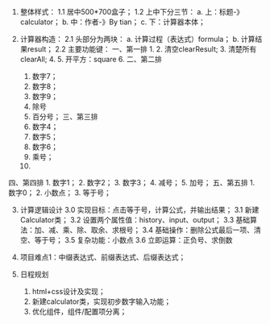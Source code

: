 1. 整体样式：
1.1 居中500*700盒子；
1.2 上中下分三节：
    a. 上：标题-》calculator；
    b. 中：作者-》By tian；
    c. 下：计算器本体；

2. 计算器构造：
2.1 头部分为两块：
    a. 计算过程（表达式）formula；
    b. 计算结果result；
2.2 主要功能键：
一、第一排
    1. 
    2. 清空clearResult;
    3. 清楚所有clearAll;
    4. 
    5. 开平方：square
    6. 
二、第二排
    1. 数字7；
    2. 数字8；
    3. 数字9；
    4. 除号
    5. 百分号；
三、第三排
    1. 数字4；
    2. 数字5；
    3. 数字6；
    4. 乘号；
    5. 
四、第四排
    1. 数字1；
    2. 数字2；
    3. 数字3；
    4. 减号；
    5. 加号；
五、第五排
    1. 数字0；
    2. 小数点；
    3. 等于号；

3. 计算逻辑设计
3.0 实现目标：点击等于号，计算公式，并输出结果；
3.1 新建Calculator类；
3.2 设置两个属性值：history、input、output；
3.3 基础算法：加、减、乘、除、取余、求根号；
3.4 基础操作：删除公式最后一项、清空、等于号；
3.5 复杂功能：小数点
3.6 立即运算：正负号、求倒数

4. 项目难点1：中缀表达式、前缀表达式、后缀表达式；

5. 日程规划
    1. html+css设计及实现；
    2. 新建calculator类，实现初步数字输入功能；
    3. 优化组件，组件/配置项分离；
